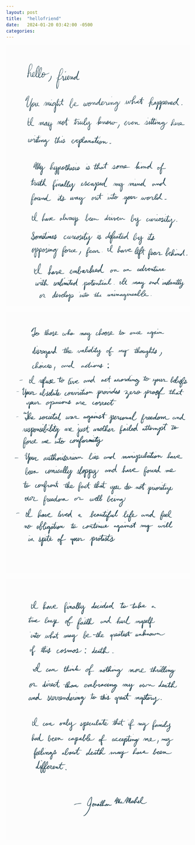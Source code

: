 ```yaml
---
layout: post
title:  "hellofriend"
date:   2024-01-20 03:42:00 -0500
categories: 
---
```

![hellofriend_1](https://github.com/jmcmahel/jmcmahel.github.io/blob/main/hellofriend_1.jpg)

![hellofriend_2](https://github.com/jmcmahel/jmcmahel.github.io/blob/main/hellofriend_2.jpg)

![hellofriend_3](https://github.com/jmcmahel/jmcmahel.github.io/blob/main/hellofriend_3.jpg)